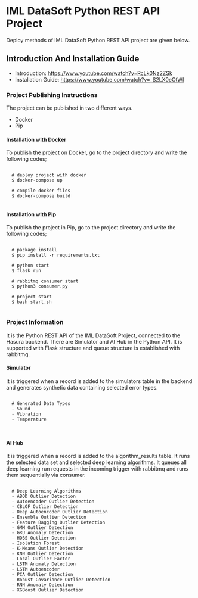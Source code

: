 # IML DataSoft Python REST API Project

Deploy methods of IML DataSoft Python REST API project are given below.

## Introduction And Installation Guide

- Introduction: https://www.youtube.com/watch?v=RcLk0Nz2ZSk
- Installation Guide: https://www.youtube.com/watch?v=_S2LX0eOtWI

### Project Publishing Instructions
The project can be published in two different ways.
* Docker
* Pip

#### Installation with Docker
To publish the project on Docker, go to the project directory and write the following codes;

```

  # deploy project with docker
  $ docker-compose up

  # compile docker files
  $ docker-compose build
  
```

#### Installation with Pip
To publish the project in Pip, go to the project directory and write the following codes;

```

  # package install
  $ pip install -r requirements.txt

  # python start
  $ flask run

  # rabbitmq consumer start
  $ python3 consumer.py

  # project start
  $ bash start.sh
  
```

### Project Information
It is the Python REST API of the IML DataSoft Project, connected to the Hasura backend. There are Simulator and AI Hub in the Python API. It is supported with Flask structure and queue structure is established with rabbitmq.

#### Simulator
It is triggered when a record is added to the simulators table in the backend and generates synthetic data containing selected error types.

```

  # Generated Data Types
  - Sound
  - Vibration
  - Temperature

  
```

#### AI Hub
It is triggered when a record is added to the algorithm_results table. It runs the selected data set and selected deep learning algorithms. It queues all deep learning run requests in the incoming trigger with rabbitmq and runs them sequentially via consumer.

```

  # Deep Learning Algorithms
  - ABOD Outlier Detection
  - Autoencoder Outlier Detection
  - CBLOF Outlier Detection
  - Deep Autoencoder Outlier Detection
  - Ensemble Outlier Detection
  - Feature Bagging Outlier Detection
  - GMM Outlier Detection
  - GRU Anomaly Detection
  - HOBS Outlier Detection
  - Isolation Forest
  - K-Means Outlier Detection
  - KNN Outlier Detection
  - Local Outlier Factor
  - LSTM Anomaly Detection
  - LSTM Autoencoder
  - PCA Outlier Detection
  - Robust Covariance Outlier Detection
  - RNN Anomaly Detection
  - XGBoost Outlier Detection
  
```

